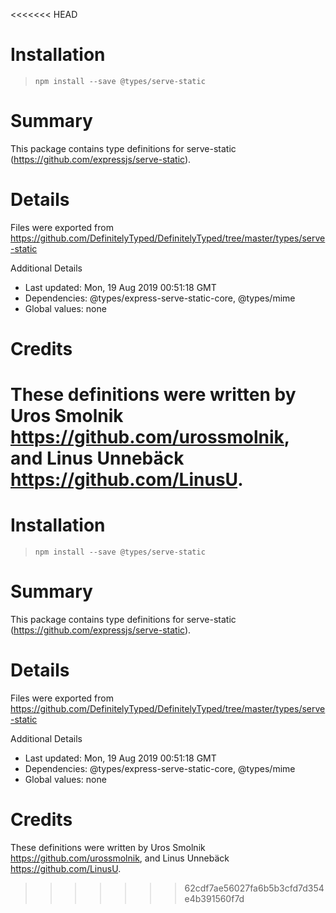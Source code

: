 <<<<<<< HEAD
# Installation
> `npm install --save @types/serve-static`

# Summary
This package contains type definitions for serve-static (https://github.com/expressjs/serve-static).

# Details
Files were exported from https://github.com/DefinitelyTyped/DefinitelyTyped/tree/master/types/serve-static

Additional Details
 * Last updated: Mon, 19 Aug 2019 00:51:18 GMT
 * Dependencies: @types/express-serve-static-core, @types/mime
 * Global values: none

# Credits
These definitions were written by Uros Smolnik <https://github.com/urossmolnik>, and Linus Unnebäck <https://github.com/LinusU>.
=======
# Installation
> `npm install --save @types/serve-static`

# Summary
This package contains type definitions for serve-static (https://github.com/expressjs/serve-static).

# Details
Files were exported from https://github.com/DefinitelyTyped/DefinitelyTyped/tree/master/types/serve-static

Additional Details
 * Last updated: Mon, 19 Aug 2019 00:51:18 GMT
 * Dependencies: @types/express-serve-static-core, @types/mime
 * Global values: none

# Credits
These definitions were written by Uros Smolnik <https://github.com/urossmolnik>, and Linus Unnebäck <https://github.com/LinusU>.
>>>>>>> 62cdf7ae56027fa6b5b3cfd7d354e4b391560f7d
